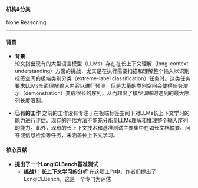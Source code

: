 #### 机构&分类
None
Reasoning
  
---

#### 背景
- **背景**       
    论文指出现有的大型语言模型（LLMs）存在在长上下文理解（long-context understanding）方面的挑战，尤其是在执行需要扫描和理解整个输入以识别标签空间的极端类别分类（extreme-label classification）任务时。这类任务要求LLMs全面理解输入内容以进行预测，但是大量的类别空间会使得任务演示（demonstration）变成很长的序列，从而超出了模型训练时遇到的最大序列长度限制。

- **已有的工作**
    之前的工作没有专注于在极端标签空间下对LLMs长上下文学习的能力进行评估。现存的评估方法不能充分衡量LLMs理解和推理整个输入序列的能力。此外，现有的长上下文技术和基准测试主要集中在如长文档摘要、问答或信息检索等任务，未涵盖长上下文学习。

#### 核心贡献
- **提出了一个LongICLBench基准测试**
    - **挑战1：长上下文学习的分析**
        在这项工作中，作者们提出了LongICLBench，这是一个专门为评估